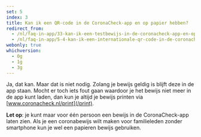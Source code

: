 ```yaml
---
set: 5
index: 3
title: Kan ik een QR-code in de CoronaCheck-app en op papier hebben?
redirect_from: 
  - /nl/faq-in-app/33-kan-ik-een-testbewijs-in-de-coronacheck-app-en-op-papier-hebben
  - /nl/faq-in-app/5-4-kan-ik-een-internationale-qr-code-in-de-coronacheck-app-en-op-papier-hebben
webonly: true
whichversion:
  - 0g
  - 1g
  - 3g
---
```

Ja, dat kan. Maar dat is niet nodig. Zolang je bewijs geldig is blijft deze in de app staan. Mocht er toch iets fout gaan waardoor je het bewijs niet meer in de app kunt laden, dan kun je altijd je bewijs printen via [www.coronacheck.nl/print](/print).

**Let op**: je kunt maar voor één persoon een bewijs in de CoronaCheck-app laten zien. Als je een coronabewijs wilt maken voor familieleden zonder smartphone kun je wel een papieren bewijs gebruiken.
